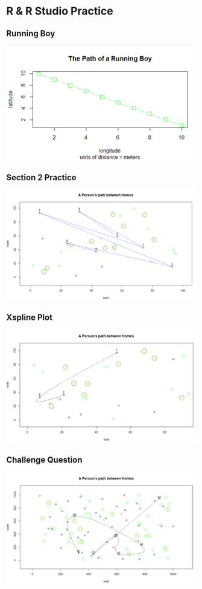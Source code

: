 # R & R Studio Practice

## Running Boy 
![](runningboy.png)

## Section 2 Practice
![](pathbtwnhomes.png)

## Xspline Plot
![](xsplinegraph.png)

## Challenge Question
![](challengeq.png)
